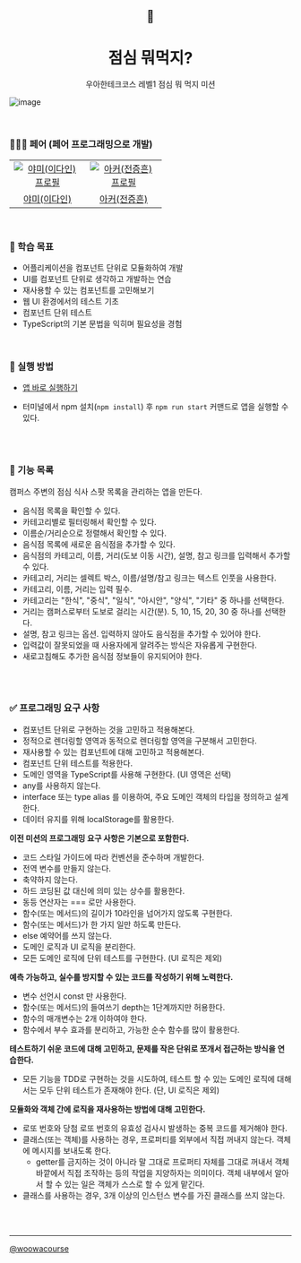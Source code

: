 <h2 align="middle">🤔</h2>
<h1 align="middle">점심 뭐먹지?</h1>
<p align="middle">우아한테크코스 레벨1 점심 뭐 먹지 미션</p>

![image](https://user-images.githubusercontent.com/108778921/222754289-334b9fc3-2f73-4bbe-ae71-fdcd6a30b741.png)

<br>

### 🧑‍🤝‍🧑 페어 (페어 프로그래밍으로 개발)

<table>
  <tr>
    <td align="center" width="120px">
      <a href="https://github.com/feb-dain" target="_blank">
        <img src="https://avatars.githubusercontent.com/u/108778921?v=4" alt="야미(이다인) 프로필" />
      </a>
    </td>
    <td align="center" width="120px">
      <a href="https://github.com/yogjin" target="_blank">
        <img src="https://avatars.githubusercontent.com/u/64737872?v=4" alt="아커(전증흔) 프로필" />
      </a>
    </td>
  </tr>
  <tr>
    <td align="center">
      <a href="https://github.com/feb-dain" target="_blank">
        야미(이다인)
      </a>
    </td>
    <td align="center">
      <a href="https://github.com/jeonjeunghoon" target="_blank">
        아커(전증흔)
      </a>
    </td>
  </tr>
</table>

<br>

### 📍 학습 목표

- 어플리케이션을 컴포넌트 단위로 모듈화하여 개발
- UI를 컴포넌트 단위로 생각하고 개발하는 연습
- 재사용할 수 있는 컴포넌트를 고민해보기
- 웹 UI 환경에서의 테스트 기초
- 컴포넌트 단위 테스트
- TypeScript의 기본 문법을 익히며 필요성을 경험

<br>

### 📝 실행 방법

- <a href="https://feb-dain.github.io/javascript-lunch/">앱 바로 실행하기</a>

- 터미널에서 npm 설치(`npm install`) 후 `npm run start` 커맨드로 앱을 실행할 수 있다.

<br>
<br>

### 🎯 기능 목록

캠퍼스 주변의 점심 식사 스팟 목록을 관리하는 앱을 만든다.

- 음식점 목록을 확인할 수 있다.
- 카테고리별로 필터링해서 확인할 수 있다.
- 이름순/거리순으로 정렬해서 확인할 수 있다.
- 음식점 목록에 새로운 음식점을 추가할 수 있다.
- 음식점의 카테고리, 이름, 거리(도보 이동 시간), 설명, 참고 링크를 입력해서 추가할 수 있다.
- 카테고리, 거리는 셀렉트 박스, 이름/설명/참고 링크는 텍스트 인풋을 사용한다.
- 카테고리, 이름, 거리는 입력 필수.
- 카테고리는 "한식", "중식", "일식", "아시안", "양식", "기타" 중 하나를 선택한다.
- 거리는 캠퍼스로부터 도보로 걸리는 시간(분). 5, 10, 15, 20, 30 중 하나를 선택한다.
- 설명, 참고 링크는 옵션. 입력하지 않아도 음식점을 추가할 수 있어야 한다.
- 입력값이 잘못되었을 때 사용자에게 알려주는 방식은 자유롭게 구현한다.
- 새로고침해도 추가한 음식점 정보들이 유지되어야 한다.

<br>
<br>

### ✅ 프로그래밍 요구 사항

- 컴포넌트 단위로 구현하는 것을 고민하고 적용해본다.
- 정적으로 렌더링할 영역과 동적으로 렌더링할 영역을 구분해서 고민한다.
- 재사용할 수 있는 컴포넌트에 대해 고민하고 적용해본다.
- 컴포넌트 단위 테스트를 적용한다.
- 도메인 영역을 TypeScript를 사용해 구현한다. (UI 영역은 선택)
- any를 사용하지 않는다.
- interface 또는 type alias 를 이용하여, 주요 도메인 객체의 타입을 정의하고 설계한다.
- 데이터 유지를 위해 localStorage를 활용한다.

**이전 미션의 프로그래밍 요구 사항은 기본으로 포함한다.**

- 코드 스타일 가이드에 따라 컨벤션을 준수하며 개발한다.
- 전역 변수를 만들지 않는다.
- 축약하지 않는다.
- 하드 코딩된 값 대신에 의미 있는 상수를 활용한다.
- 동등 연산자는 === 로만 사용한다.
- 함수(또는 메서드)의 길이가 10라인을 넘어가지 않도록 구현한다.
- 함수(또는 메서드)가 한 가지 일만 하도록 만든다.
- else 예약어를 쓰지 않는다.
- 도메인 로직과 UI 로직을 분리한다.
- 모든 도메인 로직에 단위 테스트를 구현한다. (UI 로직은 제외)

**예측 가능하고, 실수를 방지할 수 있는 코드를 작성하기 위해 노력한다.**

- 변수 선언시 const 만 사용한다.
- 함수(또는 메서드)의 들여쓰기 depth는 1단계까지만 허용한다.
- 함수의 매개변수는 2개 이하여야 한다.
- 함수에서 부수 효과를 분리하고, 가능한 순수 함수를 많이 활용한다.

**테스트하기 쉬운 코드에 대해 고민하고, 문제를 작은 단위로 쪼개서 접근하는 방식을 연습한다.**

- 모든 기능을 TDD로 구현하는 것을 시도하여, 테스트 할 수 있는 도메인 로직에 대해서는 모두 단위 테스트가 존재해야 한다. (단, UI 로직은 제외)

**모듈화와 객체 간에 로직을 재사용하는 방법에 대해 고민한다.**

- 로또 번호와 당첨 로또 번호의 유효성 검사시 발생하는 중복 코드를 제거해야 한다.
- 클래스(또는 객체)를 사용하는 경우, 프로퍼티를 외부에서 직접 꺼내지 않는다. 객체에 메시지를 보내도록 한다.
  - getter를 금지하는 것이 아니라 말 그대로 프로퍼티 자체를 그대로 꺼내서 객체 바깥에서 직접 조작하는 등의 작업을 지양하자는 의미이다. 객체 내부에서 알아서 할 수 있는 일은 객체가 스스로 할 수 있게 맡긴다.
- 클래스를 사용하는 경우, 3개 이상의 인스턴스 변수를 가진 클래스를 쓰지 않는다.

<br>
<br>

---

<a href="https://github.com/woowacourse">@woowacourse</a>
